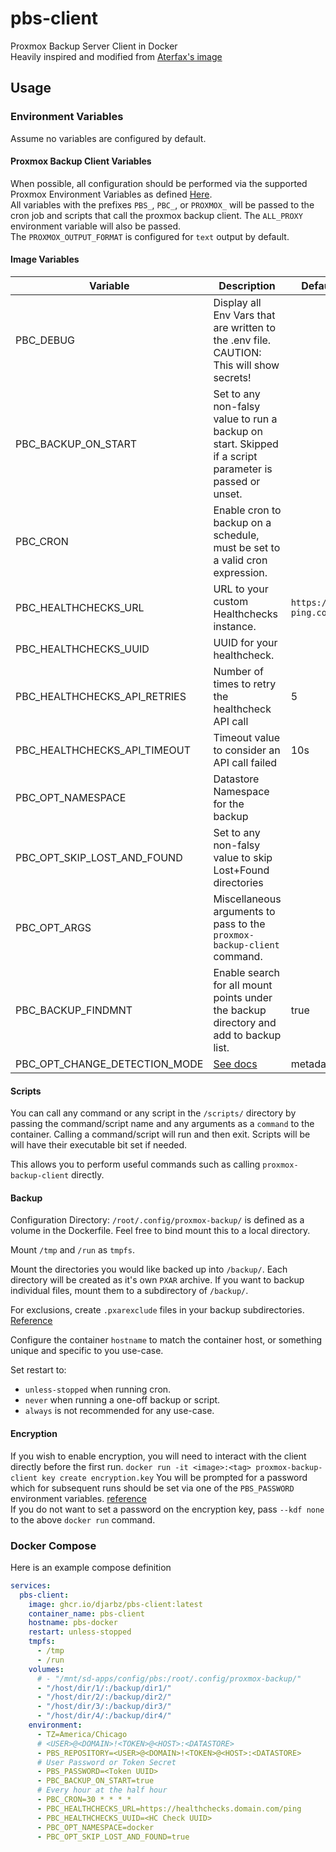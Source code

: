 # pbs-client
Proxmox Backup Server Client in Docker  
Heavily inspired and modified from [Aterfax's image](https://github.com/Aterfax/pbs-client-docker)  

## Usage
### Environment Variables
Assume no variables are configured by default.

#### Proxmox Backup Client Variables
When possible, all configuration should be performed via the supported Proxmox Environment Variables as defined [Here](https://pbs.proxmox.com/docs/backup-client.html#environment-variables).  
All variables with the prefixes `PBS_`, `PBC_`, or `PROXMOX_` will be passed to the cron job and scripts that call the proxmox backup client.
The `ALL_PROXY` environment variable will also be passed.  
The `PROXMOX_OUTPUT_FORMAT` is configured for `text` output by default.

#### Image Variables
| Variable | Description | Default |
| --- | --- | --- |
| PBC_DEBUG | Display all Env Vars that are written to the .env file. CAUTION: This will show secrets! |  |
| PBC_BACKUP_ON_START | Set to any non-falsy value to run a backup on start. Skipped if a script parameter is passed or unset. |  |
| PBC_CRON | Enable cron to backup on a schedule, must be set to a valid cron expression. |  |
| PBC_HEALTHCHECKS_URL | URL to your custom Healthchecks instance. | `https://hc-ping.com` |
| PBC_HEALTHCHECKS_UUID | UUID for your healthcheck. |  |
| PBC_HEALTHCHECKS_API_RETRIES | Number of times to retry the healthcheck API call | 5 |
| PBC_HEALTHCHECKS_API_TIMEOUT | Timeout value to consider an API call failed | 10s |
| PBC_OPT_NAMESPACE | Datastore Namespace for the backup |  |
| PBC_OPT_SKIP_LOST_AND_FOUND |  Set to any non-falsy value to skip Lost+Found directories |  |
| PBC_OPT_ARGS | Miscellaneous arguments to pass to the `proxmox-backup-client` command. |  |
| PBC_BACKUP_FINDMNT | Enable search for all mount points under the backup directory and add to backup list. | true |
| PBC_OPT_CHANGE_DETECTION_MODE | [See docs](https://pbs.proxmox.com/docs/backup-client.html#change-detection-mode) | metadata |

[<HIDDEN> | PBC_OPT_BACKUP_ID | ID for the backup, recommended to use the FQDN of the host. |  |]: #

#### Scripts
You can call any command or any script in the `/scripts/` directory by passing the command/script name and any arguments as a `command` to the container.
Calling a command/script will run and then exit.
Scripts will be will have their executable bit set if needed.

This allows you to perform useful commands such as calling `proxmox-backup-client` directly.

#### Backup
[<HIDDEN> **Always** configure `PBC_OPT_BACKUP_ID`!  ]: #
Configuration Directory: `/root/.config/proxmox-backup/` is defined as a volume in the Dockerfile.
Feel free to bind mount this to a local directory.

Mount `/tmp` and `/run` as `tmpfs`.

Mount the directories you would like backed up into `/backup/`.
Each directory will be created as it's own `PXAR` archive.
If you want to backup individual files, mount them to a subdirectory of `/backup/`.

For exclusions, create `.pxarexclude` files in your backup subdirectories. [Reference](https://pbs.proxmox.com/docs/backup-client.html#excluding-files-directories-from-a-backup)

Configure the container `hostname` to match the container host, or something unique and specific to you use-case.

Set restart to:
- `unless-stopped` when running cron.
- `never` when running a one-off backup or script.
- `always` is not recommended for any use-case.

#### Encryption
If you wish to enable encryption, you will need to interact with the client directly before the first run.
`docker run -it <image>:<tag> proxmox-backup-client key create encryption.key`
You will be prompted for a password which for subsequent runs should be set via one of the `PBS_PASSWORD` environment variables. [reference](https://pbs.proxmox.com/docs/backup-client.html#encryption)  
If you do not want to set a password on the encryption key, pass `--kdf none` to the above `docker run` command.

### Docker Compose
Here is an example compose definition
```yaml
services:
  pbs-client:
    image: ghcr.io/djarbz/pbs-client:latest
    container_name: pbs-client
    hostname: pbs-docker
    restart: unless-stopped
    tmpfs:
      - /tmp
      - /run
    volumes:
      # - "/mnt/sd-apps/config/pbs:/root/.config/proxmox-backup/"
      - "/host/dir/1/:/backup/dir1/"
      - "/host/dir/2/:/backup/dir2/"
      - "/host/dir/3/:/backup/dir3/"
      - "/host/dir/4/:/backup/dir4/"
    environment:
      - TZ=America/Chicago
      # <USER>@<DOMAIN>!<TOKEN>@<HOST>:<DATASTORE>
      - PBS_REPOSITORY=<USER>@<DOMAIN>!<TOKEN>@<HOST>:<DATASTORE>
      # User Password or Token Secret
      - PBS_PASSWORD=<Token UUID>
      - PBC_BACKUP_ON_START=true
      # Every hour at the half hour
      - PBC_CRON=30 * * * *
      - PBC_HEALTHCHECKS_URL=https://healthchecks.domain.com/ping
      - PBC_HEALTHCHECKS_UUID=<HC Check UUID>
      - PBC_OPT_NAMESPACE=docker
      - PBC_OPT_SKIP_LOST_AND_FOUND=true
```